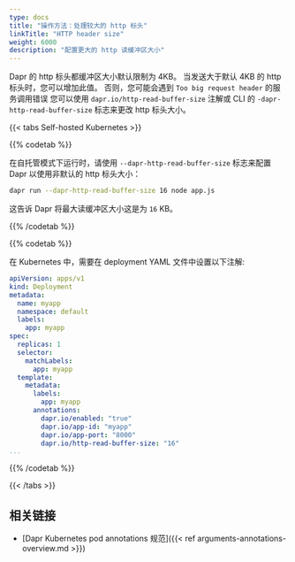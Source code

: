 ```yaml
---
type: docs
title: "操作方法：处理较大的 http 标头"
linkTitle: "HTTP header size"
weight: 6000
description: "配置更大的 http 读缓冲区大小"
---
```


Dapr 的 http 标头都缓冲区大小默认限制为 4KB。  当发送大于默认 4KB 的 http 标头时，您可以增加此值。 否则，您可能会遇到 `Too big request header` 的服务调用错误 您可以使用 `dapr.io/http-read-buffer-size` 注解或 CLI 的 `-dapr-http-read-buffer-size` 标志来更改 http 标头大小。



{{< tabs Self-hosted Kubernetes >}}

{{% codetab %}}

在自托管模式下运行时，请使用 `--dapr-http-read-buffer-size` 标志来配置 Dapr 以使用非默认的 http 标头大小：

```bash
dapr run --dapr-http-read-buffer-size 16 node app.js
```
这告诉 Dapr 将最大读缓冲区大小这是为 `16` KB。

{{% /codetab %}}


{{% codetab %}}

在 Kubernetes 中，需要在 deployment YAML 文件中设置以下注解:
```yaml
apiVersion: apps/v1
kind: Deployment
metadata:
  name: myapp
  namespace: default
  labels:
    app: myapp
spec:
  replicas: 1
  selector:
    matchLabels:
      app: myapp
  template:
    metadata:
      labels:
        app: myapp
      annotations:
        dapr.io/enabled: "true"
        dapr.io/app-id: "myapp"
        dapr.io/app-port: "8000"
        dapr.io/http-read-buffer-size: "16"
...
```

{{% /codetab %}}

{{< /tabs >}}

## 相关链接
- [Dapr Kubernetes pod annotations 规范]({{< ref arguments-annotations-overview.md >}})
